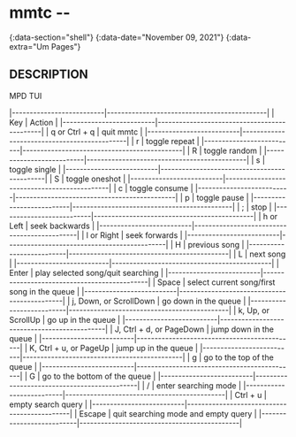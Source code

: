 # mmtc --
{:data-section="shell"}
{:data-date="November 09, 2021"}
{:data-extra="Um Pages"}

## DESCRIPTION
MPD TUI

|--------------------------|---------------------------------------------|
| Key                      | Action                                      |
|--------------------------|---------------------------------------------|
| q or Ctrl + q            | quit mmtc                                   |
|--------------------------|---------------------------------------------|
| r                        | toggle repeat                               |
|--------------------------|---------------------------------------------|
| R                        | toggle random                               |
|--------------------------|---------------------------------------------|
| s                        | toggle single                               |
|--------------------------|---------------------------------------------|
| S                        | toggle oneshot                              |
|--------------------------|---------------------------------------------|
| c                        | toggle consume                              |
|--------------------------|---------------------------------------------|
| p                        | toggle pause                                |
|--------------------------|---------------------------------------------|
| ;                        | stop                                        |
|--------------------------|---------------------------------------------|
| h or Left                | seek backwards                              |
|--------------------------|---------------------------------------------|
| l or Right               | seek forwards                               |
|--------------------------|---------------------------------------------|
| H                        | previous song                               |
|--------------------------|---------------------------------------------|
| L                        | next song                                   |
|--------------------------|---------------------------------------------|
| Enter                    | play selected song/quit searching           |
|--------------------------|---------------------------------------------|
| Space                    | select current song/first song in the queue |
|--------------------------|---------------------------------------------|
| j, Down, or ScrollDown   | go down in the queue                        |
|--------------------------|---------------------------------------------|
| k, Up, or ScrollUp       | go up in the queue                          |
|--------------------------|---------------------------------------------|
| J, Ctrl + d, or PageDown | jump down in the queue                      |
|--------------------------|---------------------------------------------|
| K, Ctrl + u, or PageUp   | jump up in the queue                        |
|--------------------------|---------------------------------------------|
| g                        | go to the top of the queue                  |
|--------------------------|---------------------------------------------|
| G                        | go to the bottom of the queue               |
|--------------------------|---------------------------------------------|
| /                        | enter searching mode                        |
|--------------------------|---------------------------------------------|
| Ctrl + u                 | empty search query                          |
|--------------------------|---------------------------------------------|
| Escape                   | quit searching mode and empty query         |
|--------------------------|---------------------------------------------|
